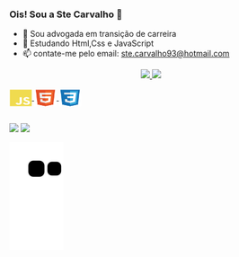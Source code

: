 ### Ois! Sou a Ste Carvalho 👋

- 🔭 Sou advogada em transição de carreira
- 🌱 Estudando Html,Css e JavaScript
- 📫 contate-me pelo email: ste.carvalho93@hotmail.com

<div align="center">
  <a href="https://github.com/stecarvalhos">
  <img height="180em" src="https://github-readme-stats.vercel.app/api?username=stecarvalhos&show_icons=false&theme=darka&include_all_commits=true&count_private=true"/>
  <img height="180em" src="https://github-readme-stats.vercel.app/api/top-langs/?username=stecarvalhos&layout=compact&langs_count=7&theme=dark"/>
</div>
  
  <div style="display: inline_block"><br>
  <img align="center" alt="Ste-Js" height="30" width="40" src="https://raw.githubusercontent.com/devicons/devicon/master/icons/javascript/javascript-plain.svg">
    <img align="center" alt="Ste-HTML" height="30" width="40" src="https://raw.githubusercontent.com/devicons/devicon/master/icons/html5/html5-original.svg">
  <img align="center" alt="Ste-CSS" height="30" width="40" src="https://raw.githubusercontent.com/devicons/devicon/master/icons/css3/css3-original.svg">
    </div>
  
  ##
  
  <div> 
      <a href = "mailto:ste.carvalho93@hotmail.com"><img src="https://img.shields.io/badge/-Gmail-%23333?style=for-the-badge&logo=gmail&logoColor=white" target="_blank"></a>
  <a href="https://www.linkedin.com/in/stecarvalho/" target="_blank"><img src="https://img.shields.io/badge/-LinkedIn-%230077B5?style=for-the-badge&logo=linkedin&logoColor=white" target="_blank"></a> 
 
  ![Snake animation](https://github.com/rafaballerini/rafaballerini/blob/output/github-contribution-grid-snake.svg)
 
</div>
